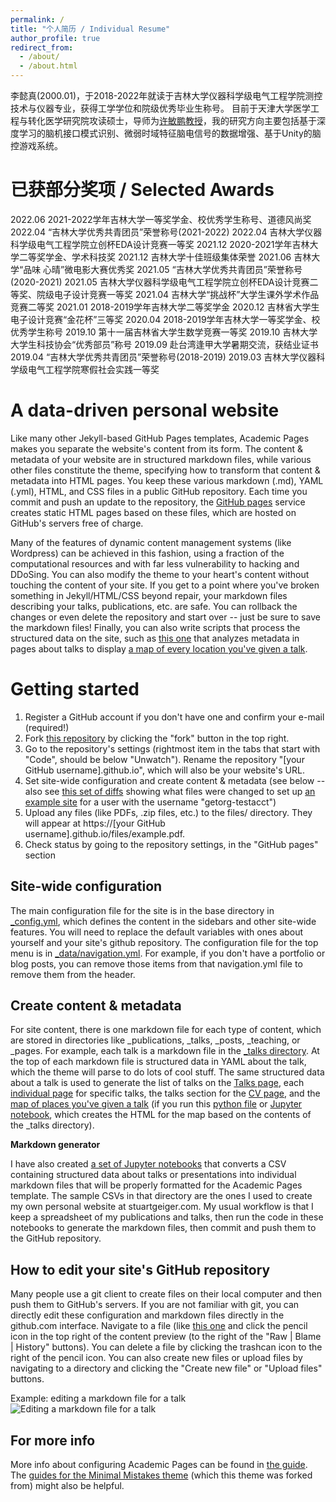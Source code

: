 ```yaml
---
permalink: /
title: "个人简历 / Individual Resume"
author_profile: true
redirect_from: 
  - /about/
  - /about.html
---
```


李懿真(2000.01)，于2018-2022年就读于吉林大学仪器科学级电气工程学院测控技术与仪器专业，获得工学学位和院级优秀毕业生称号。
目前于天津大学医学工程与转化医学研究院攻读硕士，导师为[许敏鹏教授](https://mctu.tju.edu.cn/info/1193/3489.htm)，我的研究方向主要包括基于深度学习的脑机接口模式识别、微弱时域特征脑电信号的数据增强、基于Unity的脑控游戏系统。

已获部分奖项 / Selected Awards
======
2022.06  2021-2022学年吉林大学一等奖学金、校优秀学生称号、道德风尚奖
2022.04  “吉林大学优秀共青团员”荣誉称号(2021-2022)
2022.04  吉林大学仪器科学级电气工程学院立创杯EDA设计竞赛一等奖
2021.12  2020-2021学年吉林大学二等奖学金、学术科技奖
2021.12  吉林大学十佳班级集体荣誉
2021.06  吉林大学“品味 心晴”微电影大赛优秀奖
2021.05  “吉林大学优秀共青团员”荣誉称号(2020-2021)
2021.05  吉林大学仪器科学级电气工程学院立创杯EDA设计竞赛二等奖、院级电子设计竞赛一等奖
2021.04  吉林大学“挑战杯”大学生课外学术作品竞赛二等奖
2021.01  2018-2019学年吉林大学二等奖学金
2020.12  吉林省大学生电子设计竞赛“金花杯”三等奖
2020.04  2018-2019学年吉林大学一等奖学金、校优秀学生称号
2019.10  第十一届吉林省大学生数学竞赛一等奖
2019.10  吉林大学大学生科技协会“优秀部员”称号
2019.09  赴台湾逢甲大学暑期交流，获结业证书
2019.04  “吉林大学优秀共青团员”荣誉称号(2018-2019)
2019.03  吉林大学仪器科学级电气工程学院寒假社会实践一等奖


A data-driven personal website
======
Like many other Jekyll-based GitHub Pages templates, Academic Pages makes you separate the website's content from its form. The content & metadata of your website are in structured markdown files, while various other files constitute the theme, specifying how to transform that content & metadata into HTML pages. You keep these various markdown (.md), YAML (.yml), HTML, and CSS files in a public GitHub repository. Each time you commit and push an update to the repository, the [GitHub pages](https://pages.github.com/) service creates static HTML pages based on these files, which are hosted on GitHub's servers free of charge.

Many of the features of dynamic content management systems (like Wordpress) can be achieved in this fashion, using a fraction of the computational resources and with far less vulnerability to hacking and DDoSing. You can also modify the theme to your heart's content without touching the content of your site. If you get to a point where you've broken something in Jekyll/HTML/CSS beyond repair, your markdown files describing your talks, publications, etc. are safe. You can rollback the changes or even delete the repository and start over -- just be sure to save the markdown files! Finally, you can also write scripts that process the structured data on the site, such as [this one](https://github.com/academicpages/academicpages.github.io/blob/master/talkmap.ipynb) that analyzes metadata in pages about talks to display [a map of every location you've given a talk](https://academicpages.github.io/talkmap.html).

Getting started
======
1. Register a GitHub account if you don't have one and confirm your e-mail (required!)
1. Fork [this repository](https://github.com/academicpages/academicpages.github.io) by clicking the "fork" button in the top right. 
1. Go to the repository's settings (rightmost item in the tabs that start with "Code", should be below "Unwatch"). Rename the repository "[your GitHub username].github.io", which will also be your website's URL.
1. Set site-wide configuration and create content & metadata (see below -- also see [this set of diffs](http://archive.is/3TPas) showing what files were changed to set up [an example site](https://getorg-testacct.github.io) for a user with the username "getorg-testacct")
1. Upload any files (like PDFs, .zip files, etc.) to the files/ directory. They will appear at https://[your GitHub username].github.io/files/example.pdf.  
1. Check status by going to the repository settings, in the "GitHub pages" section

Site-wide configuration
------
The main configuration file for the site is in the base directory in [_config.yml](https://github.com/academicpages/academicpages.github.io/blob/master/_config.yml), which defines the content in the sidebars and other site-wide features. You will need to replace the default variables with ones about yourself and your site's github repository. The configuration file for the top menu is in [_data/navigation.yml](https://github.com/academicpages/academicpages.github.io/blob/master/_data/navigation.yml). For example, if you don't have a portfolio or blog posts, you can remove those items from that navigation.yml file to remove them from the header. 

Create content & metadata
------
For site content, there is one markdown file for each type of content, which are stored in directories like _publications, _talks, _posts, _teaching, or _pages. For example, each talk is a markdown file in the [_talks directory](https://github.com/academicpages/academicpages.github.io/tree/master/_talks). At the top of each markdown file is structured data in YAML about the talk, which the theme will parse to do lots of cool stuff. The same structured data about a talk is used to generate the list of talks on the [Talks page](https://academicpages.github.io/talks), each [individual page](https://academicpages.github.io/talks/2012-03-01-talk-1) for specific talks, the talks section for the [CV page](https://academicpages.github.io/cv), and the [map of places you've given a talk](https://academicpages.github.io/talkmap.html) (if you run this [python file](https://github.com/academicpages/academicpages.github.io/blob/master/talkmap.py) or [Jupyter notebook](https://github.com/academicpages/academicpages.github.io/blob/master/talkmap.ipynb), which creates the HTML for the map based on the contents of the _talks directory).

**Markdown generator**

I have also created [a set of Jupyter notebooks](https://github.com/academicpages/academicpages.github.io/tree/master/markdown_generator
) that converts a CSV containing structured data about talks or presentations into individual markdown files that will be properly formatted for the Academic Pages template. The sample CSVs in that directory are the ones I used to create my own personal website at stuartgeiger.com. My usual workflow is that I keep a spreadsheet of my publications and talks, then run the code in these notebooks to generate the markdown files, then commit and push them to the GitHub repository.

How to edit your site's GitHub repository
------
Many people use a git client to create files on their local computer and then push them to GitHub's servers. If you are not familiar with git, you can directly edit these configuration and markdown files directly in the github.com interface. Navigate to a file (like [this one](https://github.com/academicpages/academicpages.github.io/blob/master/_talks/2012-03-01-talk-1.md) and click the pencil icon in the top right of the content preview (to the right of the "Raw | Blame | History" buttons). You can delete a file by clicking the trashcan icon to the right of the pencil icon. You can also create new files or upload files by navigating to a directory and clicking the "Create new file" or "Upload files" buttons. 

Example: editing a markdown file for a talk
![Editing a markdown file for a talk](/images/editing-talk.png)

For more info
------
More info about configuring Academic Pages can be found in [the guide](https://academicpages.github.io/markdown/). The [guides for the Minimal Mistakes theme](https://mmistakes.github.io/minimal-mistakes/docs/configuration/) (which this theme was forked from) might also be helpful.
